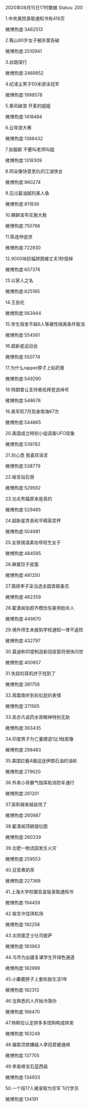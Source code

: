 2020年08月15日17时数据
Status: 200

1.中央美院录取通知书有416页

微博热度:3462513

2.鞍山60岁女子被杀案告破

微博热度:2510941

3.丝路探行

微博热度:2469952

4.纪凌尘男子50米游泳冠军

微博热度:1998578

5.乘风破浪 开麦的姐姐

微博热度:1418484

6.云导游大赛

微博热度:1388432

7.张靓颖 不要叫老师叫姐

微博热度:1318309

8.阿朵像快意恩仇的江湖侠女

微博热度:960274

9.见过最油腻的美人鱼

微博热度:811839

10.朝鲜宣布实施大赦

微博热度:750766

11.陈连仲逝世

微博热度:722930

12.9000块巨幅拼图被丈夫1秒毁掉

微博热度:657376

13.以家人之名

微博热度:625185

14.王岳伦

微博热度:563944

15.学生宿舍不超6人等硬性隔离条件取消

微博热度:554561

16.超新星运动会

微博热度:550774

17.为什么rapper脖子上贴药膏

微博热度:549290

18.特朗普让支持者给拜登选绰号

微博热度:548676

19.美军机7月现身南海67次

微博热度:544865

20.美国成立特别小组调查UFO现象

微博热度:539782

21.刘心悠 我喜欢谣言

微博热度:538779

22.喻言钻石唇

微博热度:529592

23.功夫熊猫原来是真的

微博热度:529485

24.超新星弄丢和平精英奖杯

微博热度:504981

25.女铁骑温柔劝导轻生女子

微博热度:484595

26.麻酱饺子皮面

微博热度:481250

27.薇娅李子柒当选全国青联委员

微博热度:462359

28.翟潇闻张颜齐模仿任豪用脸杀人

微博热度:449870

29.境外师生未接到学校通知一律不返校

微博热度:432797

30.莫迪称印度制造新冠疫苗将很快问世

微博热度:400857

31.失踪的耳机终于找到了

微博热度:381758

32.周震南听到彩虹屁的表情

微博热度:371565

33.吴亦凡说药水哥眼神特别无助

微博热度:363435

34.印度男子为亡妻建造1比1硅胶像

微博热度:298483

35.美国拦截4艘运送伊朗石油的油轮

微博热度:279620

36.外卖小哥霸气指挥助消防车通行

微博热度:261201

37.吴昕越来越自信了

微博热度:260987

38.翟潇闻顶碗错位图

微博热度:260339

39.合肥一物流园发生火灾

微博热度:259553

40.豆浆煮奶茶

微博热度:227368

41.上海大学校徽盲盒版录取通知书

微博热度:194459

42.喻言许佳琪机场

微博热度:192258

43.太阳蛋芝士吐司披萨

微博热度:183963

44.乌市为出疆复课学生开绿色通道

微博热度:182699

45.小麋鹿脖子上套轮胎生活1年

微博热度:182313

46.当熟悉的人开始冷落你

微博热度:166470

47.特斯拉认定拼多多团购构成转卖

微博热度:163249

48.骗取贷款嫌疑人李冠君被通缉

微博热度:137705

49.李易峰宝石蓝西装

微博热度:134933

50.一个班17人被录取为空军飞行学员

微博热度:134191

